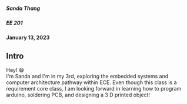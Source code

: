##### Sanda Thang
##### EE 201 
#### January 13, 2023

## Intro
Hey! :smile: <br>
I'm Sanda and I'm in my 3rd, exploring the embedded systems and computer architecture pathway within ECE. Even though this class is a requirement core class, I am looking forward in learning how to program arduino, soldering PCB, and designing a 3 D printed object! <br>